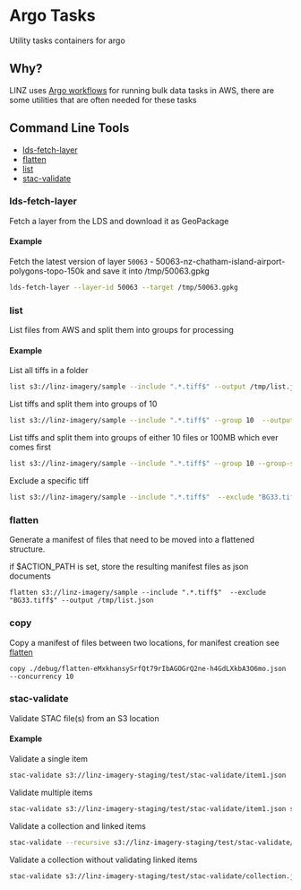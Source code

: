 # Argo Tasks

Utility tasks containers for argo

## Why?

LINZ uses [Argo workflows](https://argoproj.github.io/workflows/) for running bulk data tasks in AWS, there are some utilities that are often needed for these tasks

## Command Line Tools

- [lds-fetch-layer](#lds-fetch-layer)
- [flatten](#flatten)
- [list](#list)
- [stac-validate](#stac-validate)

### lds-fetch-layer

Fetch a layer from the LDS and download it as GeoPackage

#### Example

Fetch the latest version of layer `50063` - 50063-nz-chatham-island-airport-polygons-topo-150k and save it into /tmp/50063.gpkg

```bash
lds-fetch-layer --layer-id 50063 --target /tmp/50063.gpkg
```

### list

List files from AWS and split them into groups for processing

#### Example

List all tiffs in a folder

```bash
list s3://linz-imagery/sample --include ".*.tiff$" --output /tmp/list.json
```

List tiffs and split them into groups of 10

```bash
list s3://linz-imagery/sample --include ".*.tiff$" --group 10  --output /tmp/list.json
```

List tiffs and split them into groups of either 10 files or 100MB which ever comes first

```bash
list s3://linz-imagery/sample --include ".*.tiff$" --group 10 --group-size 100MB --output /tmp/list.json
```

Exclude a specific tiff

```bash
list s3://linz-imagery/sample --include ".*.tiff$"  --exclude "BG33.tiff$" --output /tmp/list.json
```

### flatten

Generate a manifest of files that need to be moved into a flattened structure.

if $ACTION_PATH is set, store the resulting manifest files as json documents

```
flatten s3://linz-imagery/sample --include ".*.tiff$"  --exclude "BG33.tiff$" --output /tmp/list.json
```


### copy

Copy a manifest of files between two locations, for manifest creation see [flatten](#flatten)

```
copy ./debug/flatten-eMxkhansySrfQt79rIbAGOGrQ2ne-h4GdLXkbA3O6mo.json --concurrency 10
```


### stac-validate

Validate STAC file(s) from an S3 location

#### Example

Validate a single item

```bash
stac-validate s3://linz-imagery-staging/test/stac-validate/item1.json
```

Validate multiple items

```bash
stac-validate s3://linz-imagery-staging/test/stac-validate/item1.json s3://linz-imagery/test/test/item2.json
```

Validate a collection and linked items

```bash
stac-validate --recursive s3://linz-imagery-staging/test/stac-validate/collection.json
```

Validate a collection without validating linked items

```bash
stac-validate s3://linz-imagery-staging/test/stac-validate/collection.json
```
